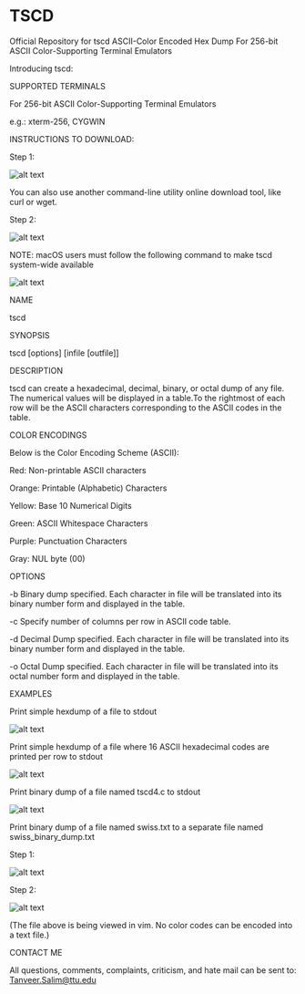 # TSCD
Official Repository for tscd ASCII-Color Encoded Hex Dump For 256-bit ASCII Color-Supporting Terminal Emulators

Introducing tscd:

SUPPORTED TERMINALS

For 256-bit ASCII Color-Supporting Terminal Emulators

e.g.: xterm-256, CYGWIN

INSTRUCTIONS TO DOWNLOAD:

Step 1:

![alt text](https://github.com/tanveerasalim/TSCD/blob/master/step_1_download_instructions_jpeg.JPG)

You can also use another command-line utility online download tool, like curl or wget.

Step 2:

![alt text](https://github.com/tanveerasalim/TSCD/blob/master/step_2_download_instructions_jpeg.JPG)

NOTE: macOS users must follow the following command to make tscd system-wide available

![alt text](https://github.com/tanveerasalim/TSCD/blob/master/macOS_step2_download_instructions_jpeg.png)

NAME

tscd

SYNOPSIS

tscd [options] [infile [outfile]]

DESCRIPTION

tscd can create a hexadecimal, decimal, binary, or octal dump of any file. The numerical values will be displayed in a table.To the rightmost of each row will be the ASCII characters corresponding to the ASCII codes in the table.

COLOR ENCODINGS

Below is the Color Encoding Scheme (ASCII):

Red: Non-printable ASCII characters

Orange: Printable (Alphabetic) Characters

Yellow: Base 10 Numerical Digits

Green: ASCII Whitespace Characters

Purple: Punctuation Characters

Gray: NUL byte (00)

OPTIONS

-b Binary dump specified. Each character in file will be translated into its binary number form and displayed in the table.

-c Specify number of columns per row in ASCII code table.

-d Decimal Dump specified. Each character in file will be translated into its binary number form and displayed in the table.

-o Octal Dump specified. Each character in file will be translated into its octal number form and displayed in the table.

EXAMPLES

Print simple hexdump of a file to stdout

![alt text](https://github.com/tanveerasalim/TSCD/blob/master/tscd_swiss_jpeg.JPG)



Print simple hexdump of a file where 16 ASCII hexadecimal codes are printed per row to stdout

![alt text](https://github.com/tanveerasalim/TSCD/blob/master/tscd_c_16_swiss_cheese_c_jpeg.JPG)

Print binary dump of a file named tscd4.c to stdout

![alt text](https://github.com/tanveerasalim/TSCD/blob/master/tscd_binary_dump_tscd_4_c_jpeg.JPG)

Print binary dump of a file named swiss.txt to a separate file named swiss_binary_dump.txt

Step 1:

![alt text](https://github.com/tanveerasalim/TSCD/blob/master/step_1_swiss_binary_txt_jpeg.JPG)

Step 2:

![alt text](https://github.com/tanveerasalim/TSCD/blob/master/tscd_swiss_binary_dump_txt_jpeg.JPG)

(The file above is being viewed in vim. No color codes can be encoded into a text file.)

CONTACT ME

All questions, comments, complaints, criticism, and hate mail can be sent to: Tanveer.Salim@ttu.edu


